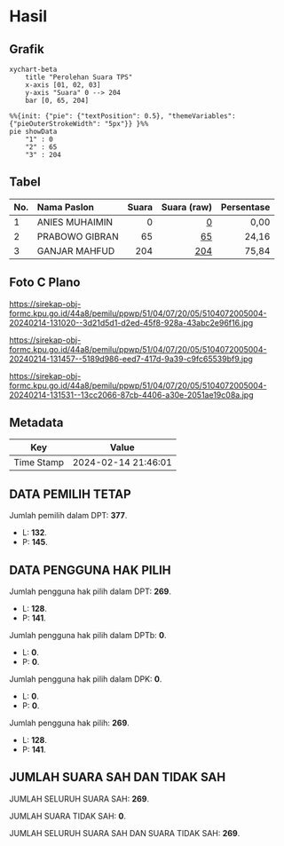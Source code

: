# Hasil

## Grafik

```mermaid
xychart-beta
    title "Perolehan Suara TPS"
    x-axis [01, 02, 03]
    y-axis "Suara" 0 --> 204
    bar [0, 65, 204]
```

```mermaid
%%{init: {"pie": {"textPosition": 0.5}, "themeVariables": {"pieOuterStrokeWidth": "5px"}} }%%
pie showData
    "1" : 0
    "2" : 65
    "3" : 204
```

## Tabel

| No. | Nama Paslon    | Suara | Suara (raw) | Persentase |
|:--- |:-------------- | -----:| -----------:| ----------:|
| 1   | ANIES MUHAIMIN | 0     | [0][p-1]    | 0,00       |
| 2   | PRABOWO GIBRAN | 65    | [65][p-2]   | 24,16      |
| 3   | GANJAR MAHFUD  | 204   | [204][p-3]  | 75,84      |


[p-1]: https://github.com/gigit-pemilu/pemilu-2024-51-bali/blob/main/pilpres/hitung-suara/sub/51-bali/sub/04-gianyar/sub/07-payangan/sub/2005-buahan/sub/004-tps/sub/paslon-1.txt
[p-2]: https://github.com/gigit-pemilu/pemilu-2024-51-bali/blob/main/pilpres/hitung-suara/sub/51-bali/sub/04-gianyar/sub/07-payangan/sub/2005-buahan/sub/004-tps/sub/paslon-2.txt
[p-3]: https://github.com/gigit-pemilu/pemilu-2024-51-bali/blob/main/pilpres/hitung-suara/sub/51-bali/sub/04-gianyar/sub/07-payangan/sub/2005-buahan/sub/004-tps/sub/paslon-3.txt

## Foto C Plano

https://sirekap-obj-formc.kpu.go.id/44a8/pemilu/ppwp/51/04/07/20/05/5104072005004-20240214-131020--3d21d5d1-d2ed-45f8-928a-43abc2e96f16.jpg

https://sirekap-obj-formc.kpu.go.id/44a8/pemilu/ppwp/51/04/07/20/05/5104072005004-20240214-131457--5189d986-eed7-417d-9a39-c9fc65539bf9.jpg

https://sirekap-obj-formc.kpu.go.id/44a8/pemilu/ppwp/51/04/07/20/05/5104072005004-20240214-131531--13cc2066-87cb-4406-a30e-2051ae19c08a.jpg


## Metadata

| Key        | Value               |
| ---------- | ------------------- |
| Time Stamp | 2024-02-14 21:46:01 |


## DATA PEMILIH TETAP

Jumlah pemilih dalam DPT: **377**.
 * L: **132**.
 * P: **145**.

## DATA PENGGUNA HAK PILIH

Jumlah pengguna hak pilih dalam DPT: **269**.
 * L: **128**.
 * P: **141**.

Jumlah pengguna hak pilih dalam DPTb: **0**.
 * L: **0**.
 * P: **0**.

Jumlah pengguna hak pilih dalam DPK: **0**.
 * L: **0**.
 * P: **0**.

Jumlah pengguna hak pilih: **269**.
 * L: **128**.
 * P: **141**.

## JUMLAH SUARA SAH DAN TIDAK SAH

JUMLAH SELURUH SUARA SAH: **269**.

JUMLAH SUARA TIDAK SAH: **0**.

JUMLAH SELURUH SUARA SAH DAN SUARA TIDAK SAH: **269**.


